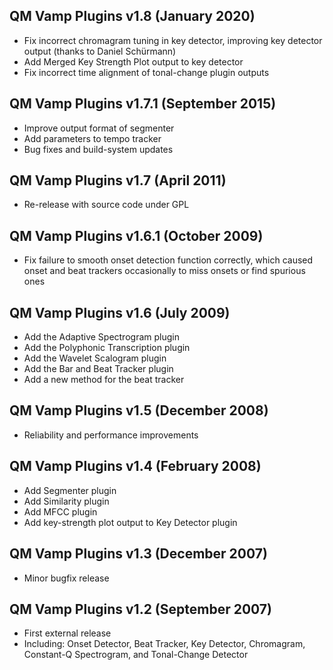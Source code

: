 
QM Vamp Plugins v1.8 (January 2020)
-----------------------------------

 - Fix incorrect chromagram tuning in key detector, improving
   key detector output (thanks to Daniel Schürmann)
 - Add Merged Key Strength Plot output to key detector
 - Fix incorrect time alignment of tonal-change plugin outputs


QM Vamp Plugins v1.7.1 (September 2015)
---------------------------------------

 - Improve output format of segmenter
 - Add parameters to tempo tracker
 - Bug fixes and build-system updates


QM Vamp Plugins v1.7 (April 2011)
---------------------------------

 - Re-release with source code under GPL


QM Vamp Plugins v1.6.1 (October 2009)
-------------------------------------

 - Fix failure to smooth onset detection function correctly, which
   caused onset and beat trackers occasionally to miss onsets or find
   spurious ones
 

QM Vamp Plugins v1.6 (July 2009)
--------------------------------

 - Add the Adaptive Spectrogram plugin
 - Add the Polyphonic Transcription plugin
 - Add the Wavelet Scalogram plugin
 - Add the Bar and Beat Tracker plugin
 - Add a new method for the beat tracker


QM Vamp Plugins v1.5 (December 2008)
------------------------------------

 - Reliability and performance improvements
 

QM Vamp Plugins v1.4 (February 2008)
------------------------------------

 - Add Segmenter plugin
 - Add Similarity plugin
 - Add MFCC plugin
 - Add key-strength plot output to Key Detector plugin
 

QM Vamp Plugins v1.3 (December 2007)
------------------------------------

 - Minor bugfix release
 

QM Vamp Plugins v1.2 (September 2007)
-------------------------------------

 - First external release
 - Including: Onset Detector, Beat Tracker, Key Detector, Chromagram,
   Constant-Q Spectrogram, and Tonal-Change Detector

